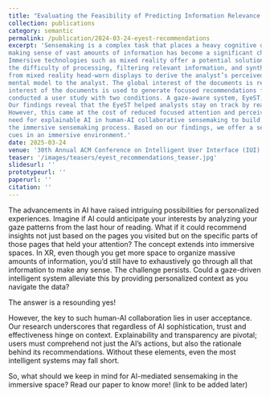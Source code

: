 ```yaml
---
title: "Evaluating the Feasibility of Predicting Information Relevance During Sensemaking with Eye Gaze Data"
collection: publications
category: semantic
permalink: /publication/2024-03-24-eyest-recommendations
excerpt: 'Sensemaking is a complex task that places a heavy cognitive demand on individuals. With the recent surge in data availability,
making sense of vast amounts of information has become a significant challenge for many professionals, such as intelligence analysts.
Immersive technologies such as mixed reality offer a potential solution by providing virtually unlimited space to organize data. However,
the difficulty of processing, filtering relevant information, and synthesizing insights remains. We proposed using eye-tracking data
from mixed reality head-worn displays to derive the analyst’s perceived interest in documents and words, and convey that part of the
mental model to the analyst. The global interest of the documents is reflected in their color, and their order on the list, while the local
interest of the documents is used to generate focused recommendations for a document. To evaluate these recommendation cues, we
conducted a user study with two conditions. A gaze-aware system, EyeST, and a Freestyle system without gaze-based visual cues.
Our findings reveal that the EyeST helped analysts stay on track by reading more essential information while avoiding distractions.
However, this came at the cost of reduced focused attention and perceived system performance. The results of our study highlight the
need for explainable AI in human-AI collaborative sensemaking to build user trust and encourage the integration of AI outputs into
the immersive sensemaking process. Based on our findings, we offer a set of guidelines for designing gaze-driven recommendation
cues in an immersive environment.'
date: 2025-03-24
venue: '30th Annual ACM Conference on Intelligent User Interface (IUI) 2025'
teaser: '/images/teasers/eyest_recommendations_teaser.jpg'
slidesurl: ''
prototypeurl: ''
paperurl: ''
citation: ''
---
```


The advancements in AI have raised intriguing possibilities for personalized experiences. 
Imagine if AI could anticipate your interests by analyzing your gaze patterns from the last hour of reading. What if it could recommend insights not just based on the pages you visited but on the specific parts of those pages that held your attention? The concept extends into immersive spaces. 
In XR, even though you get more space to organize massive amounts of information, you’d still have to exhaustively go through all that information to make any sense. The challenge persists. Could a gaze-driven intelligent system alleviate this by providing personalized context as you navigate the data?

The answer is a resounding yes!

However, the key to such human-AI collaboration lies in user acceptance. Our research underscores that regardless of AI sophistication, trust and effectiveness hinge on context. 
Explainability and transparency are pivotal; users must comprehend not just the AI’s actions, but also the rationale behind its recommendations. Without these elements, even the most intelligent systems may fall short.

So, what should we keep in mind for AI-mediated sensemaking in the immersive space? Read our paper to know more! (link to be added later)
